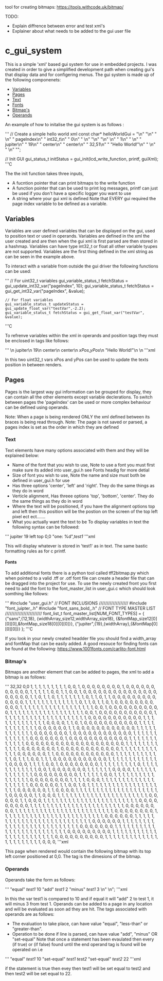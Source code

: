 tool for creating bitmaps: https://tools.withcode.uk/bitmap/

TODO:
- Explain diffrence between error and test xml's
- Explainer about what needs to be added to the gui user file 


# c_gui_system
This is a simple 'xml' based gui system for use in embedded projects. I was created in order to give a simplified development path when creating gui's that display data and for configering menus. The gui system is made up of the following componenets:
- [Variables](#Variables)
- [Pages](#Pages)
- [Text](#Text)
- [Fonts](#Fonts)
- [Bitmap's](#Bitmap's)
- [Operands](#Operands)

An example of how to initalise the gui system is as follows :

'''
// Create a simple hello world xml 
const char* helloWorldGui = 
"<?xml version=\"1.0\" encoding=\"UTF-8\"?>\n"
"<variables>\n"
"    <variable>\n"
"        <name>pageIndex</name>\n"
"        <type>int32_t</type>\n"
"        <value>0</value>\n"
"    </variable>\n"
"</variables>\n"
"<pages>\n" 
<page>\n"
"        <name>1</name>\n"
"        <text>\n"
"            <font>jupiter</font>\n"
"            <font-size>19</font-size>\n"
"            <alignment>center</alignment>\n"
"            <vert-alignment>center</vert-alignment>\n"
"            <position>32,51</position>\n"
"            <content>\"Hello World!\"</content>\n"
"        </text>\n"
"    </page>\n"
"</pages>";

// Init GUI 
gui_status_t initStatus = gui_init(lcd_write_function, printf, guiXml);
'''C

The the init function takes three inputs,
 - A fucntion pointer that can print bitmaps to the write function 
 - A function pointer that can be used to print log messages, printf can just be used if you don't have a specific logger you want to use 
 - A string where your gui xml is defined 
Note that EVERY gui required the page index variable to be defined as a variable. 


## Variables 
Variables are user defined variables that can be displayed on the gui, used to position text or used in operands. Variables are defined in the xml the user created and are then when the gui xml is first parsed are then stored in a hashmap. Variables can have type int32_t or float all other variable tyupes are not supported. Variables are the first thing defined in the xml string as can be seen in the example above. 

To interact with a variable from outside the gui driver the following functions can be used:

'''
    // For uint32_t variables 
    gui_variable_status_t fetchStatus = gui_update_int32_var("pageIndex", 10);
    gui_variable_status_t fetchStatus = gui_get_int32_var("pageIndex", &value);

    // For float variables 
    gui_variable_status_t updateStatus = gui_update_float_var("testVar",-2.2);
    gui_variable_status_t fetchStatus = gui_get_float_var("testVar", &value);
'''C

To refrenve variables within the xml in operands and position tags they must be enclosed in <var></var> tags like follows:

'''
<text>\n
    <font>jupiter</font>\n
    <font-size>19</font-size>\n
    <alignment>center</alignment>\n
    <vert-alignment>center</vert-alignment>\n
    <position><var>xPos</var>,<var>yPos</var></position>\n
    <content>\"Hello World!\"</content>\n
</text>\n
'''xml

In this two uint32_t vars xPos and yPos can be used to update the texts position in between renders.

## Pages
Pages is the largest way gui information can be grouped for display, they can contain all the other elements except variable declerations. To switch between pages the 'pageIndex' can be used or more complex behaviour can be defined using operands. 

Note: When a page is being rendered ONLY the xml defined between its <page></page> braces is being read through.
Note: The page <name></name> is not saved or parsed, a pages index is set as the order in which they are defined 

### Text
Text elements have many options associated with them and they will be explained below:
 - <font></font> Name of the font that you wish to use, Note to use a font you must first make sure its added into user_gui.h see Fonts headig for more detial 
 - <font-size> Size of font you wish to use, Note the name and size must both be defined in user_gui.h for use 
 - <alignment> Has three options 'center', 'left' and 'right'. They do the same things as they do in word 
 - <vert-alignment> Verticle alignment, Has threee options 'top', 'bottom', 'center'. They do the same things as they do in word 
 - <position> Where the text will be positioned, if you have the alignment options top and left then this position will be the postion on the screen of the top left pixel ect ect.......
 - <content> What you actually want the text to be 
To display variables in text the following syntax can be followed:

'''
<text>
    <font>jupiter</font>
    <font-size>19</font-size>
    <alignment>left</alignment>
    <vert-alignment>top</vert-alignment>
    <position>0,0</position>
    <content>\"one: \%d\",<var>test1</var></content>
</text>
'''xml 

This will display whatever is stored in 'test1' as in text. The same bastic formatting rules as for c printf.

#### Fonts
To add additional fonts there is a python tool called tff2bitmap.py which when pointed to a valid .tff or .otf font file can create a header file that can be dragged into the project for use. To use the newly created front you first need to add the font to the font_master_list in user_gui.c which should look somthing like follows:

'''
#include "user_gui.h"
// FONT INCLUSIONS
///////////////////
#include "font_juipter_.h"
#include "font_sans_bold_.h"
// FONT TYPE MASTER LIST 
////////////////////////
font_list_t font_master_list[NUM_FONT_TYPES] = {
    {"sans",{12,18}, {widthArray_size12,widthArray_size18}, {&fontMap_size12[0][0][0],&fontMap_size18[0][0][0]}},
    {"jupiter",{19},{widthArray},{&fontMap[0][0][0]}}
};
'''C

If you look in your newly created headder file you should find a width_array and fontMap that can be easily added.
A good resouce for finding fonts can be found at the following:
https://www.1001fonts.com/carlito-font.html

### Bitmap's
Bitmaps are another element that can be added to pages, the xml to add a bitmap is as follows:

'''
<page>
<bitMap>
 <size>32,32</size>
 <position>0,0</position>
 <data>
   1, 1, 1, 1, 1, 1, 1, 1, 1, 0, 0, 1, 0, 0, 0, 0, 0, 0, 0, 0, 1, 0, 0, 0, 0, 0, 0, 0, 0, 0, 0, 0, 
   1, 1, 1, 1, 1, 0, 0, 1, 1, 0, 0, 1, 0, 0, 0, 0, 0, 0, 0, 0, 0, 0, 0, 0, 0, 0, 0, 0, 0, 0, 0, 0, 
   1, 1, 0, 1, 1, 0, 1, 1, 1, 1, 1, 1, 1, 0, 1, 1, 0, 1, 1, 0, 0, 0, 0, 0, 0, 0, 0, 0, 0, 0, 0, 0, 
   1, 1, 1, 1, 1, 1, 1, 1, 1, 1, 1, 1, 1, 0, 1, 1, 0, 1, 1, 0, 1, 0, 0, 0, 0, 0, 0, 0, 0, 0, 0, 0, 
   1, 1, 1, 1, 1, 1, 1, 1, 1, 1, 1, 1, 1, 1, 1, 1, 1, 1, 0, 0, 1, 0, 0, 0, 0, 0, 0, 0, 0, 0, 0, 0, 
   1, 1, 1, 1, 1, 1, 1, 1, 1, 1, 1, 1, 1, 1, 1, 1, 1, 1, 0, 0, 1, 0, 0, 0, 0, 0, 0, 0, 0, 0, 0, 0, 
   1, 1, 1, 1, 1, 1, 1, 1, 1, 1, 1, 1, 1, 1, 1, 1, 1, 1, 1, 1, 1, 0, 0, 0, 0, 0, 0, 0, 0, 0, 0, 0, 
   1, 1, 1, 1, 1, 1, 1, 1, 1, 1, 1, 1, 1, 0, 0, 0, 0, 1, 1, 0, 1, 0, 0, 0, 0, 0, 0, 0, 0, 0, 0, 0, 
   1, 1, 1, 1, 1, 1, 1, 1, 1, 1, 1, 1, 0, 0, 0, 0, 0, 0, 1, 1, 0, 0, 0, 0, 0, 0, 0, 0, 0, 0, 0, 0, 
   1, 1, 1, 1, 1, 1, 1, 1, 1, 1, 1, 1, 0, 0, 0, 0, 0, 0, 0, 1, 0, 0, 0, 0, 0, 0, 0, 0, 0, 0, 0, 0, 
   1, 1, 1, 1, 1, 1, 1, 1, 1, 1, 1, 1, 0, 0, 0, 0, 0, 0, 0, 1, 0, 0, 0, 0, 0, 0, 0, 0, 0, 0, 0, 0, 
   1, 1, 1, 1, 1, 1, 1, 1, 1, 1, 1, 1, 0, 0, 0, 0, 0, 0, 0, 0, 0, 0, 0, 0, 0, 0, 0, 0, 0, 0, 0, 0, 
   1, 1, 1, 1, 1, 1, 1, 1, 1, 1, 1, 1, 0, 0, 0, 0, 0, 0, 0, 1, 0, 0, 0, 0, 0, 0, 0, 0, 0, 0, 0, 0, 
   1, 1, 1, 1, 1, 1, 1, 1, 1, 1, 1, 1, 0, 0, 0, 0, 0, 0, 1, 1, 0, 0, 0, 0, 0, 0, 0, 0, 0, 0, 0, 0, 
   1, 1, 1, 1, 1, 1, 1, 1, 1, 1, 1, 1, 0, 1, 1, 1, 0, 0, 1, 1, 1, 0, 0, 0, 0, 0, 0, 0, 0, 0, 0, 0, 
   1, 1, 1, 1, 1, 1, 1, 1, 1, 1, 1, 1, 1, 0, 0, 0, 0, 1, 1, 1, 1, 0, 0, 1, 0, 0, 0, 0, 0, 0, 0, 0, 
   1, 1, 1, 1, 1, 1, 1, 1, 1, 0, 1, 1, 1, 1, 1, 1, 1, 1, 1, 1, 1, 1, 0, 0, 1, 0, 0, 0, 0, 0, 0, 0, 
   1, 1, 1, 1, 1, 1, 0, 0, 0, 0, 1, 1, 1, 1, 1, 1, 1, 1, 1, 1, 1, 1, 1, 0, 0, 0, 0, 0, 0, 0, 0, 0, 
   1, 1, 1, 1, 1, 1, 0, 0, 1, 1, 1, 1, 1, 1, 1, 1, 1, 1, 1, 1, 1, 1, 1, 1, 0, 0, 0, 0, 0, 0, 0, 0, 
   1, 1, 1, 1, 0, 0, 0, 1, 1, 1, 1, 1, 1, 1, 1, 1, 1, 1, 1, 1, 1, 1, 1, 1, 1, 1, 0, 0, 0, 0, 0, 0, 
   1, 1, 0, 0, 1, 0, 1, 1, 1, 1, 1, 1, 1, 1, 1, 1, 1, 1, 1, 1, 1, 1, 1, 1, 1, 1, 0, 0, 0, 0, 0, 0, 
   1, 1, 0, 0, 0, 0, 1, 1, 1, 1, 1, 1, 1, 1, 1, 1, 1, 1, 1, 1, 1, 1, 1, 1, 1, 1, 1, 0, 0, 0, 0, 0, 
   1, 1, 0, 0, 0, 1, 1, 1, 1, 1, 1, 1, 1, 1, 1, 1, 1, 1, 1, 1, 1, 1, 1, 1, 1, 1, 1, 0, 0, 0, 0, 0, 
   1, 1, 0, 0, 0, 1, 1, 1, 1, 1, 1, 1, 1, 1, 1, 1, 1, 1, 1, 1, 1, 1, 1, 1, 1, 1, 1, 1, 0, 0, 0, 0, 
   0, 0, 0, 0, 0, 1, 1, 1, 1, 1, 1, 1, 1, 1, 1, 1, 1, 1, 1, 1, 1, 1, 1, 1, 1, 1, 1, 1, 0, 0, 0, 0, 
   0, 0, 0, 0, 1, 1, 1, 1, 1, 1, 1, 1, 1, 1, 1, 1, 1, 1, 1, 1, 1, 1, 1, 1, 1, 1, 1, 1, 0, 0, 0, 0, 
   0, 0, 0, 0, 1, 1, 1, 1, 1, 1, 1, 1, 1, 1, 1, 1, 1, 1, 1, 1, 1, 1, 1, 1, 1, 1, 1, 1, 1, 0, 0, 0, 
   0, 0, 0, 1, 1, 1, 1, 1, 1, 1, 1, 1, 1, 1, 1, 1, 1, 1, 1, 1, 1, 1, 1, 1, 1, 1, 1, 1, 1, 0, 0, 0, 
   0, 0, 0, 1, 1, 1, 1, 1, 1, 1, 1, 1, 1, 1, 1, 1, 1, 1, 1, 1, 1, 1, 1, 1, 1, 1, 1, 1, 1, 0, 0, 0, 
   0, 0, 0, 0, 1, 1, 1, 1, 1, 1, 1, 1, 1, 1, 1, 1, 1, 1, 1, 1, 1, 1, 1, 1, 1, 1, 1, 1, 1, 0, 0, 0, 
   0, 0, 0, 0, 0, 0, 1, 1, 1, 1, 1, 1, 1, 1, 1, 1, 1, 1, 1, 1, 1, 1, 1, 1, 1, 1, 1, 1, 1, 0, 0, 0, 
   0, 0, 0, 0, 0, 0, 0, 1, 1, 1, 1, 1, 1, 1, 1, 1, 1, 1, 1, 1, 1, 1, 1, 1, 1, 1, 1, 1, 1, 0, 0, 0, 
 </data>
</bitMap>
</page>
'''xml 

This page when rendered would contain the following bitmap with its top left corner positioned at 0,0. The <size> tag is the dimesions of the bitmap.


### Operands
Operands take the form as follows:

'''
<operand>
 <if>
    <operation>\"equal\"</operation>
    <var>test1</var>
    <value>10</value>
 </if>
 <then>
    <do>\"add\"</do>
    <var>test1</var>
    <value>2</value>
 <else>
    <do>\"minus\"</do>
    <var>test1</var>
    <value>3</value>
 </else>\n"
</operand>\n";
'''xml

In this the var test1 is compared to 10 and if equal it will <then> "add" 2 to test 1, <else> it will minus 3 from test 1. Operands can be added to a page in any location and will be evaluated as soon ad they are hit. The tags associated with operands are as follows:
- <operation> The evaluation to take place, can have value \"equal\", \"less-than\" or \"greater-than\". 
- <do> Operation to be done if line is parsed, can have value \"add\", \"minus\" OR \"set-equal\"
Note that once a statement has been evaulated then every <then> (if true) or <else> (if false) found until the end operand tag is found will be operated on i.e 

'''
<operand>
 <if>
    <operation>\"equal\"</operation>
    <var>test1</var>
    <value>10</value>
 </if>
 <then>
    <do>\"set-equal\"</do>
    <var>test1</var>
    <var>test2</var>
 </then>
 <then>
    <do>\"set-equal\"</do>
    <var>test2</var>
    <value>22</value>
 </then>
</operand>
'''xml 

if the <if> statement is true then evey then test1 will be set equal to test2 and then test2 will be set equal to 22. 
